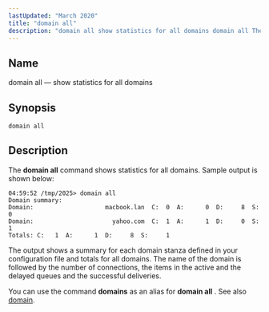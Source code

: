 ```yaml
---
lastUpdated: "March 2020"
title: "domain all"
description: "domain all show statistics for all domains domain all The domain all command shows statistics for all domains Sample output is shown below The output shows a summary for each domain stanza defined in your configuration file and totals for all domains The name of the domain is followed by..."
---
```


<a name="console_commands.domain_all"></a> 
## Name

domain all — show statistics for all domains

## Synopsis

`domain all`

<a name="idp15945920"></a> 
## Description

The **domain all**     command shows statistics for all domains. Sample output is shown below:

```
04:59:52 /tmp/2025> domain all
Domain summary:
Domain:                    macbook.lan  C:  0  A:      0  D:     8  S:     0
Domain:                      yahoo.com  C:  1  A:      1  D:     0  S:     1
Totals: C:   1  A:      1  D:     8  S:     1
```

The output shows a summary for each domain stanza defined in your configuration file and totals for all domains. The name of the domain is followed by the number of connections, the items in the active and the delayed queues and the successful deliveries.

You can use the command **domains** as an alias for **domain all** . See also [domain](/momentum/3/3-reference/3-reference-console-commands-domain).